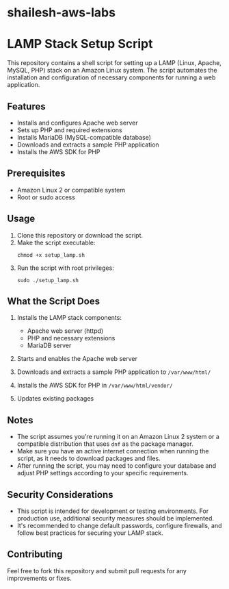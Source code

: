 # shailesh-aws-labs

# LAMP Stack Setup Script

This repository contains a shell script for setting up a LAMP (Linux, Apache, MySQL, PHP) stack on an Amazon Linux system. The script automates the installation and configuration of necessary components for running a web application.

## Features

- Installs and configures Apache web server
- Sets up PHP and required extensions
- Installs MariaDB (MySQL-compatible database)
- Downloads and extracts a sample PHP application
- Installs the AWS SDK for PHP

## Prerequisites

- Amazon Linux 2 or compatible system
- Root or sudo access

## Usage

1. Clone this repository or download the script.
2. Make the script executable:
   ```
   chmod +x setup_lamp.sh
   ```
3. Run the script with root privileges:
   ```
   sudo ./setup_lamp.sh
   ```

## What the Script Does

1. Installs the LAMP stack components:
   - Apache web server (httpd)
   - PHP and necessary extensions
   - MariaDB server

2. Starts and enables the Apache web server

3. Downloads and extracts a sample PHP application to `/var/www/html/`

4. Installs the AWS SDK for PHP in `/var/www/html/vendor/`

5. Updates existing packages

## Notes

- The script assumes you're running it on an Amazon Linux 2 system or a compatible distribution that uses `dnf` as the package manager.
- Make sure you have an active internet connection when running the script, as it needs to download packages and files.
- After running the script, you may need to configure your database and adjust PHP settings according to your specific requirements.

## Security Considerations

- This script is intended for development or testing environments. For production use, additional security measures should be implemented.
- It's recommended to change default passwords, configure firewalls, and follow best practices for securing your LAMP stack.

## Contributing

Feel free to fork this repository and submit pull requests for any improvements or fixes.

